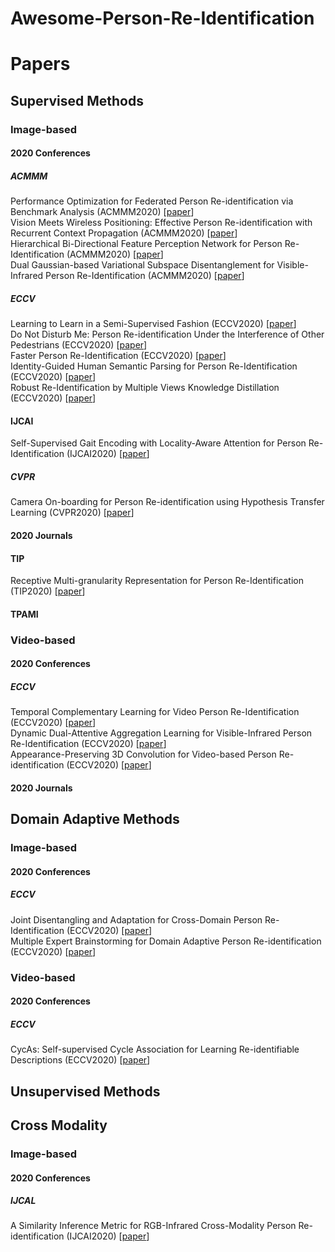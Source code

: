 Awesome-Person-Re-Identification
==
# Papers
## Supervised Methods
### Image-based
#### 2020 Conferences
##### ACMMM
Performance Optimization for Federated Person Re-identification via Benchmark Analysis (ACMMM2020) [[paper](https://arxiv.org/pdf/2008.11560)]<br>
Vision Meets Wireless Positioning: Effective Person Re-identification with Recurrent Context Propagation (ACMMM2020) [[paper](https://arxiv.org/pdf/2008.04146.pdf)]<br>
Hierarchical Bi-Directional Feature Perception Network for Person Re-Identification (ACMMM2020) [[paper](https://arxiv.org/pdf/2008.03509.pdf)]<br>
Dual Gaussian-based Variational Subspace Disentanglement for Visible-Infrared Person Re-Identification (ACMMM2020) [[paper](https://arxiv.org/pdf/2008.02520.pdf)]<br>

##### ECCV
Learning to Learn in a Semi-Supervised Fashion (ECCV2020) [[paper](https://arxiv.org/pdf/2008.11203)]<br>
Do Not Disturb Me: Person Re-identification Under the Interference of Other Pedestrians (ECCV2020)  [[paper](https://arxiv.org/pdf/2008.07884.pdf)]<br>
Faster Person Re-Identification (ECCV2020) [[paper](https://arxiv.org/pdf/2008.06826)]<br>
Identity-Guided Human Semantic Parsing for Person Re-Identification (ECCV2020) [[paper](https://arxiv.org/pdf/2007.13467.pdf)]<br>
Robust Re-Identification by Multiple Views Knowledge Distillation (ECCV2020) [[paper](https://arxiv.org/pdf/2007.04174.pdf)]<br>

#### IJCAI
Self-Supervised Gait Encoding with Locality-Aware Attention for Person Re-Identification (IJCAI2020) [[paper](https://arxiv.org/pdf/2008.09435)]<br>

##### CVPR
Camera On-boarding for Person Re-identification using Hypothesis Transfer Learning (CVPR2020) [[paper](https://arxiv.org/pdf/2007.11149.pdf)]<br>

#### 2020 Journals
#### TIP
Receptive Multi-granularity Representation for Person Re-Identification (TIP2020) [[paper](https://arxiv.org/pdf/2008.13450.pdf)]<br>

#### TPAMI


### Video-based
#### 2020 Conferences
##### ECCV
Temporal Complementary Learning for Video Person Re-Identification (ECCV2020) [[paper](https://arxiv.org/pdf/2007.09357.pdf)]<br>
Dynamic Dual-Attentive Aggregation Learning for Visible-Infrared Person Re-Identification (ECCV2020) [[paper](https://arxiv.org/pdf/2007.09314.pdf)]<br>
Appearance-Preserving 3D Convolution for Video-based Person Re-identification (ECCV2020) [[paper](https://arxiv.org/pdf/2007.08434.pdf)]<br>
#### 2020 Journals

## Domain Adaptive Methods

### Image-based

#### 2020 Conferences

##### ECCV
Joint Disentangling and Adaptation for Cross-Domain Person Re-Identification (ECCV2020) [[paper](https://arxiv.org/pdf/2007.10315)]<br>
Multiple Expert Brainstorming for Domain Adaptive Person Re-identification (ECCV2020) [[paper](https://arxiv.org/pdf/2007.01546.pdf)]<br>

### Video-based
#### 2020 Conferences
##### ECCV
CycAs: Self-supervised Cycle Association for Learning Re-identifiable Descriptions (ECCV2020) [[paper](https://arxiv.org/pdf/2007.07577.pdf)]<br>
## Unsupervised Methods


## Cross Modality
### Image-based
#### 2020 Conferences
##### IJCAL
A Similarity Inference Metric for RGB-Infrared Cross-Modality Person Re-identification (IJCAI2020) [[paper](https://arxiv.org/pdf/2007.01504.pdf)]<br>
